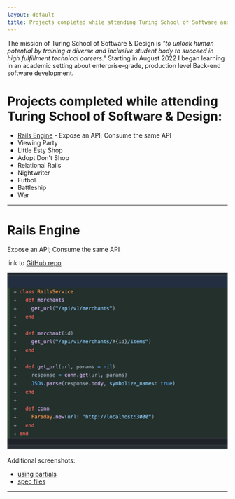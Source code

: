 ```yaml
---
layout: default
title: Projects completed while attending Turing School of Software and Design
---
```


The mission of Turing School of Software & Design is _"to unlock human potential by training a diverse and inclusive student body to succeed in high fulfillment technical careers."_ Starting in August 2022 I began learning in an academic setting about enterprise-grade, production level Back-end software development.

# Projects completed while attending Turing School of Software & Design:
- [Rails Engine](#rails-engine) - Expose an API; Consume the same API
- Viewing Party
- Little Esty Shop
- Adopt Don't Shop
- Relational Rails
- Nightwriter
- Futbol
- Battleship
- War

---
# Rails Engine
Expose an API; Consume the same API

link to [GitHub repo](https://github.com/MarchandMD/rails_engine_fe-1)

![image1](/assets/images/portfolio_screenshots/rails_engine/rails_engine_1.png)

Additional screenshots:
- [using partials](/assets/images/portfolio_screenshots/rails_engine/rails_engine_2.png)
- [spec files](/assets/images/portfolio_screenshots/rails_engine/rails_engine_3.png)


---
